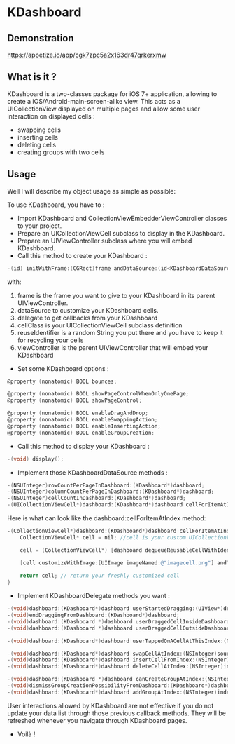 # KDashboard

## Demonstration

https://appetize.io/app/cgk7zpc5a2x163dr47qrkerxmw

## What is it ?

  KDashboard is a two-classes package for iOS 7+ application, allowing to create a iOS/Android-main-screen-alike view. This acts as a UICollectionView displayed on multiple pages and allow some user interaction on displayed cells :
  * swapping cells
  * inserting cells
  * deleting cells
  * creating groups with two cells

## Usage

 Well I will describe my object usage as simple as possible:

  To use KDashboard, you have to :
  * Import KDashboard and CollectionViewEmbedderViewController classes to your project.
  * Prepare an UICollectionViewCell subclass to display in the KDashboard.
  * Prepare an UIViewController subclass where you will embed KDashboard.
  * Call this method to create your KDashboard :

```objective-c
-(id) initWithFrame:(CGRect)frame andDataSource:(id<KDashboardDataSource>)dataSource andDelegate:(id<KDashboardDelegate>)delegate andCellClass:(Class)cellClass andReuseIdentifier:(NSString*)identifier andAssociateToThisViewController:(UIViewController*)viewController;
```

with:
 1. frame is the frame you want to give to your KDashboard in its parent UIViewController.
 2. dataSource to customize your KDashboard cells.
 3. delegate to get callbacks from your KDashboard
 4. cellClass is your UICollectionViewCell subclass definition
 5. reuseIdentifier is a random String you put there and you have to keep it for recycling your cells
 6. viewController is the parent UIViewController that will embed your KDashboard


* Set some KDashboard options :

```objective-c
@property (nonatomic) BOOL bounces;

@property (nonatomic) BOOL showPageControlWhenOnlyOnePage;
@property (nonatomic) BOOL showPageControl;

@property (nonatomic) BOOL enableDragAndDrop;
@property (nonatomic) BOOL enableSwappingAction;
@property (nonatomic) BOOL enableInsertingAction;
@property (nonatomic) BOOL enableGroupCreation;
```

  * Call this method to display your KDashboard :

```objective-c
-(void) display();
```

  * Implement those KDashboardDataSource methods :

```objective-c
-(NSUInteger)rowCountPerPageInDashboard:(KDashboard*)dashboard;
-(NSUInteger)columnCountPerPageInDashboard:(KDashboard*)dashboard;
-(NSUInteger)cellCountInDashboard:(KDashboard*)dashboard;
-(UICollectionViewCell*)dashboard:(KDashboard*)dashboard cellForItemAtIndex:(NSUInteger)index;
```

Here is what can look like the dashboard:cellForItemAtIndex method:

```objective-c
-(CollectionViewCell*)dashboard:(KDashboard*)dashboard cellForItemAtIndex:(NSUInteger)index{
    CollectionViewCell* cell = nil; //cell is your custom UICollectionViewCell subclass

    cell = (CollectionViewCell*) [dashboard dequeueReusableCellWithIdentifier:CELL_NAME forIndex:index]; //CELL_NAME here is the same String you put when creating your KDashboard

    [cell customizeWithImage:[UIImage imageNamed:@"imagecell.png"] andText:[NSString stringWithFormat:@"cell%d",index]]; //after dequeueing your cell with the previous method, you have to customize it according to the current index
    
    return cell; // return your freshly customized cell
}
```

  * Implement KDashboardDelegate methods you want :

```objective-c
-(void)dashboard:(KDashboard*)dashboard userStartedDragging:(UIView*)draggedCell;
-(void)endDraggingFromDashboard:(KDashboard*)dashboard;
-(void)dashboard:(KDashboard *)dashboard userDraggedCellInsideDashboard:(UIView *)draggedCell;
-(void)dashboard:(KDashboard *)dashboard userDraggedCellOutsideDashboard:(UIView *)draggedCell;

-(void)dashboard:(KDashboard*)dashboard userTappedOnACellAtThisIndex:(NSInteger)index;

-(void)dashboard:(KDashboard*)dashboard swapCellAtIndex:(NSInteger)sourceIndex withCellAtIndex:(NSInteger)destinationIndex;
-(void)dashboard:(KDashboard*)dashboard insertCellFromIndex:(NSInteger)sourceIndex toIndex:(NSInteger)destinationIndex;
-(void)dashboard:(KDashboard*)dashboard deleteCellAtIndex:(NSInteger)index;

-(void)dashboard:(KDashboard *)dashboard canCreateGroupAtIndex:(NSInteger)index withSourceIndex:(NSInteger)sourceIndex;
-(void)dismissGroupCreationPossibilityFromDashboard:(KDashboard*)dashboard;
-(void)dashboard:(KDashboard*)dashboard addGroupAtIndex:(NSInteger)index withCellAtIndex:(NSInteger)sourceIndex;
```

User interactions allowed by KDashboard are not effective if you do not update your data list through those previous callback methods. They will be refreshed whenever you navigate through KDashboard pages.

  * Voilà !
